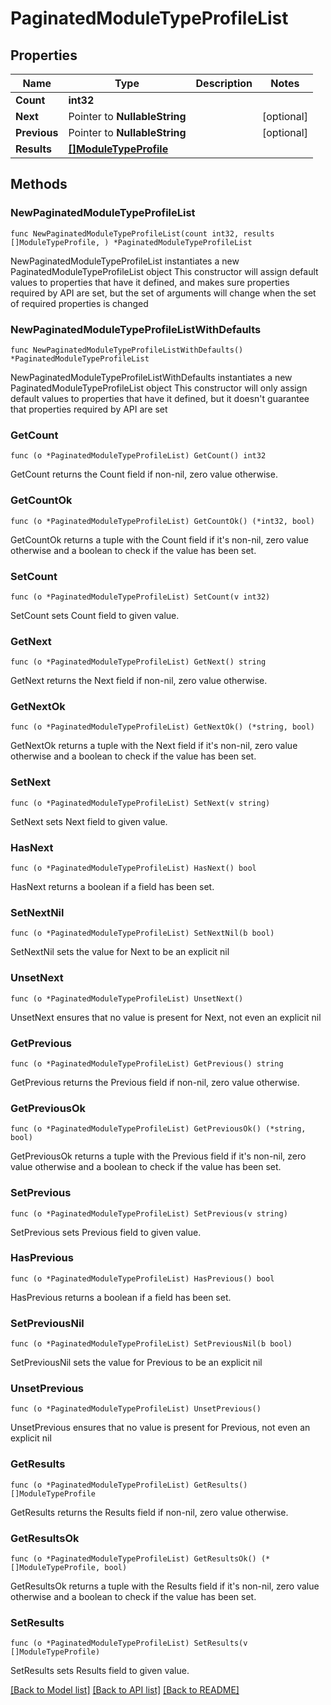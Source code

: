 # PaginatedModuleTypeProfileList

## Properties

Name | Type | Description | Notes
------------ | ------------- | ------------- | -------------
**Count** | **int32** |  | 
**Next** | Pointer to **NullableString** |  | [optional] 
**Previous** | Pointer to **NullableString** |  | [optional] 
**Results** | [**[]ModuleTypeProfile**](ModuleTypeProfile.md) |  | 

## Methods

### NewPaginatedModuleTypeProfileList

`func NewPaginatedModuleTypeProfileList(count int32, results []ModuleTypeProfile, ) *PaginatedModuleTypeProfileList`

NewPaginatedModuleTypeProfileList instantiates a new PaginatedModuleTypeProfileList object
This constructor will assign default values to properties that have it defined,
and makes sure properties required by API are set, but the set of arguments
will change when the set of required properties is changed

### NewPaginatedModuleTypeProfileListWithDefaults

`func NewPaginatedModuleTypeProfileListWithDefaults() *PaginatedModuleTypeProfileList`

NewPaginatedModuleTypeProfileListWithDefaults instantiates a new PaginatedModuleTypeProfileList object
This constructor will only assign default values to properties that have it defined,
but it doesn't guarantee that properties required by API are set

### GetCount

`func (o *PaginatedModuleTypeProfileList) GetCount() int32`

GetCount returns the Count field if non-nil, zero value otherwise.

### GetCountOk

`func (o *PaginatedModuleTypeProfileList) GetCountOk() (*int32, bool)`

GetCountOk returns a tuple with the Count field if it's non-nil, zero value otherwise
and a boolean to check if the value has been set.

### SetCount

`func (o *PaginatedModuleTypeProfileList) SetCount(v int32)`

SetCount sets Count field to given value.


### GetNext

`func (o *PaginatedModuleTypeProfileList) GetNext() string`

GetNext returns the Next field if non-nil, zero value otherwise.

### GetNextOk

`func (o *PaginatedModuleTypeProfileList) GetNextOk() (*string, bool)`

GetNextOk returns a tuple with the Next field if it's non-nil, zero value otherwise
and a boolean to check if the value has been set.

### SetNext

`func (o *PaginatedModuleTypeProfileList) SetNext(v string)`

SetNext sets Next field to given value.

### HasNext

`func (o *PaginatedModuleTypeProfileList) HasNext() bool`

HasNext returns a boolean if a field has been set.

### SetNextNil

`func (o *PaginatedModuleTypeProfileList) SetNextNil(b bool)`

 SetNextNil sets the value for Next to be an explicit nil

### UnsetNext
`func (o *PaginatedModuleTypeProfileList) UnsetNext()`

UnsetNext ensures that no value is present for Next, not even an explicit nil
### GetPrevious

`func (o *PaginatedModuleTypeProfileList) GetPrevious() string`

GetPrevious returns the Previous field if non-nil, zero value otherwise.

### GetPreviousOk

`func (o *PaginatedModuleTypeProfileList) GetPreviousOk() (*string, bool)`

GetPreviousOk returns a tuple with the Previous field if it's non-nil, zero value otherwise
and a boolean to check if the value has been set.

### SetPrevious

`func (o *PaginatedModuleTypeProfileList) SetPrevious(v string)`

SetPrevious sets Previous field to given value.

### HasPrevious

`func (o *PaginatedModuleTypeProfileList) HasPrevious() bool`

HasPrevious returns a boolean if a field has been set.

### SetPreviousNil

`func (o *PaginatedModuleTypeProfileList) SetPreviousNil(b bool)`

 SetPreviousNil sets the value for Previous to be an explicit nil

### UnsetPrevious
`func (o *PaginatedModuleTypeProfileList) UnsetPrevious()`

UnsetPrevious ensures that no value is present for Previous, not even an explicit nil
### GetResults

`func (o *PaginatedModuleTypeProfileList) GetResults() []ModuleTypeProfile`

GetResults returns the Results field if non-nil, zero value otherwise.

### GetResultsOk

`func (o *PaginatedModuleTypeProfileList) GetResultsOk() (*[]ModuleTypeProfile, bool)`

GetResultsOk returns a tuple with the Results field if it's non-nil, zero value otherwise
and a boolean to check if the value has been set.

### SetResults

`func (o *PaginatedModuleTypeProfileList) SetResults(v []ModuleTypeProfile)`

SetResults sets Results field to given value.



[[Back to Model list]](../README.md#documentation-for-models) [[Back to API list]](../README.md#documentation-for-api-endpoints) [[Back to README]](../README.md)


